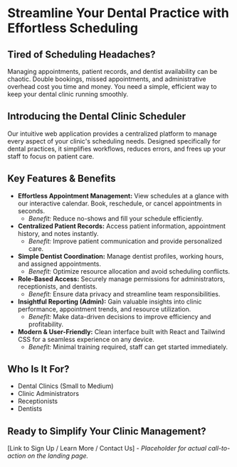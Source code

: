 # Streamline Your Dental Practice with Effortless Scheduling

## Tired of Scheduling Headaches?

Managing appointments, patient records, and dentist availability can be chaotic. Double bookings, missed appointments, and administrative overhead cost you time and money. You need a simple, efficient way to keep your dental clinic running smoothly.

## Introducing the Dental Clinic Scheduler

Our intuitive web application provides a centralized platform to manage every aspect of your clinic's scheduling needs. Designed specifically for dental practices, it simplifies workflows, reduces errors, and frees up your staff to focus on patient care.

## Key Features & Benefits

*   **Effortless Appointment Management:** View schedules at a glance with our interactive calendar. Book, reschedule, or cancel appointments in seconds.
    *   *Benefit:* Reduce no-shows and fill your schedule efficiently.
*   **Centralized Patient Records:** Access patient information, appointment history, and notes instantly.
    *   *Benefit:* Improve patient communication and provide personalized care.
*   **Simple Dentist Coordination:** Manage dentist profiles, working hours, and assigned appointments.
    *   *Benefit:* Optimize resource allocation and avoid scheduling conflicts.
*   **Role-Based Access:** Securely manage permissions for administrators, receptionists, and dentists.
    *   *Benefit:* Ensure data privacy and streamline team responsibilities.
*   **Insightful Reporting (Admin):** Gain valuable insights into clinic performance, appointment trends, and resource utilization.
    *   *Benefit:* Make data-driven decisions to improve efficiency and profitability.
*   **Modern & User-Friendly:** Clean interface built with React and Tailwind CSS for a seamless experience on any device.
    *   *Benefit:* Minimal training required, staff can get started immediately.

## Who Is It For?

*   Dental Clinics (Small to Medium)
*   Clinic Administrators
*   Receptionists
*   Dentists

## Ready to Simplify Your Clinic Management?

[Link to Sign Up / Learn More / Contact Us] - *Placeholder for actual call-to-action on the landing page.* 